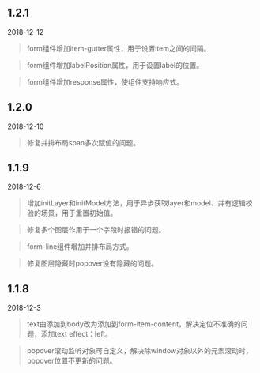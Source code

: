 ## 1.2.1
2018-12-12

> form组件增加item-gutter属性，用于设置item之间的间隔。

> form组件增加labelPosition属性，用于设置label的位置。

> form组件增加response属性，使组件支持响应式。

## 1.2.0
2018-12-10

> 修复并排布局span多次赋值的问题。

## 1.1.9
2018-12-6

> 增加initLayer和initModel方法，用于异步获取layer和model、并有逻辑校验的场景，用于重置初始值。

> 修复多个图层作用于一个字段时报错的问题。

> form-line组件增加并排布局方式。

> 修复图层隐藏时popover没有隐藏的问题。

## 1.1.8
2018-12-3

> text由添加到body改为添加到form-item-content，解决定位不准确的问题，添加text effect：left。

> popover滚动监听对象可自定义，解决除window对象以外的元素滚动时，popover位置不更新的问题。